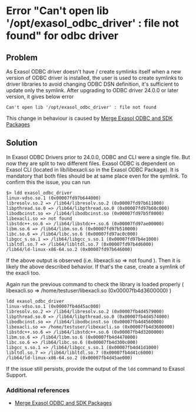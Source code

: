 # Error "Can't open lib '/opt/exasol_odbc_driver' : file not found" for odbc driver

## Problem

As Exasol ODBC driver doesn't have / create symlinks itself when a new version of ODBC driver is installed, the user is used to create symlinks to driver libraries to avoid changing ODBC DSN definition, it's sufficient to update only the symlink.
After upgrading to ODBC driver 24.0.0 or later version, it gives below error

```text
Can't open lib '/opt/exasol_odbc_driver' : file not found
```

This change in behaviour is caused by  [Merge Exasol ODBC and SDK Packages](https://exasol.my.site.com/s/article/Changelog-content-18720?language=en_US)

## Solution

In Exasol ODBC Drivers prior to 24.0.0, ODBC and CLI were a single file. But now they are split to two different files. Exasol ODBC is dependent on Exasol CLI (located in lib/libexacli.so in the Exasol ODBC Package). It is mandatory that both files should be at same place even for the symlink. To confirm this the issue, you can run

```text
$> ldd exasol_odbc_driver
linux-vdso.so.1 (0x00007fd97b644000)
libresolv.so.2 => /lib64/libresolv.so.2 (0x00007fd97b611000)
libpthread.so.0 => /lib64/libpthread.so.0 (0x00007fd97b60c000)
libodbcinst.so => /lib64/libodbcinst.so (0x00007fd97b5f8000)
libexacli.so => not found
libstdc++.so.6 => /lib64/libstdc++.so.6 (0x00007fd97ae00000)
libm.so.6 => /lib64/libm.so.6 (0x00007fd97b510000)
libc.so.6 => /lib64/libc.so.6 (0x00007fd97ac0c000)
libgcc_s.so.1 => /lib64/libgcc_s.so.1 (0x00007fd97b4e1000)
libltdl.so.7 => /lib64/libltdl.so.7 (0x00007fd97b4d6000)
/lib64/ld-linux-x86-64.so.2 (0x00007fd97b646000)
```

If the above output is observed (i.e. libexacli.so => not found ). Then it is likely the above described behavior. If that's the case, create a symlink of the exacli too.

Again run the previous command to check the library is loaded properly (
libexacli.so => /home/testuser/libexacli.so (0x00007fb4d3600000) )

```text
ldd exasol_odbc_driver
linux-vdso.so.1 (0x00007fb4d45ac000)
libresolv.so.2 => /lib64/libresolv.so.2 (0x00007fb4d4579000)
libpthread.so.0 => /lib64/libpthread.so.0 (0x00007fb4d4574000)
libodbcinst.so => /lib64/libodbcinst.so (0x00007fb4d4560000)
libexacli.so => /home/testuser/libexacli.so (0x00007fb4d3600000)
libstdc++.so.6 => /lib64/libstdc++.so.6 (0x00007fb4d3200000)
libm.so.6 => /lib64/libm.so.6 (0x00007fb4d4478000)
libc.so.6 => /lib64/libc.so.6 (0x00007fb4d300c000)
libgcc_s.so.1 => /lib64/libgcc_s.so.1 (0x00007fb4d41d1000)
libltdl.so.7 => /lib64/libltdl.so.7 (0x00007fb4d41c6000)
/lib64/ld-linux-x86-64.so.2 (0x00007fb4d45ae000)
```

If the issue still persists, provide the output of the `ldd` command to Exasol Support.

### Additional references

* [Merge Exasol ODBC and SDK Packages](https://exasol.my.site.com/s/article/Changelog-content-18720?language=en_US)
